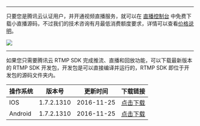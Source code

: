 -----------------------------
只要您是腾讯云认证用户，并开通视频直播服务，就可以在 [直播控制台](https://console.qcloud.com/live/mlvbsdkdownload) 中免费下载小直播源码，不过我们的技术咨询有月最低消费额度要求，详情可以查看[价格说明](https://www.qcloud.com/doc/product/454/6557)。

![](//mc.qcloudimg.com/static/img/3c136ed282c453aef1e31655f9a47d8b/image.png)

-----------------------------
如果您只需要腾讯云 RTMP SDK 完成推流、直播和回放功能，可以下载最新版本的 RTMP SDK 开发包，开发包是可以直接编译并运行的，RTMP SDK 即位于开发包的源码文件夹内。 

| 操作系统 | 版本号 | 更新时间|下载链接 |
| ---- | ----------- | ---- | ---- | 
| IOS  | 1.7.2.1310  | 2016-11-25 | [点击下载](http://download-10055601.cos.myqcloud.com/RTMPIOSSDK1.7.2.1310.zip)  |
| Android  | 1.7.2.1310 | 2016-11-25 | [点击下载](http://download-10055601.cos.myqcloud.com/RTMPAndroidSDK1.7.2.1310.zip)  |
